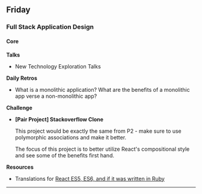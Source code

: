 ## Friday
### Full Stack Application Design

#### Core

**Talks**

- New Technology Exploration Talks

**Daily Retros**

- What is a monolithic application? What are the benefits of a monolithic app verse a non-monolithic app?

**Challenge**

- **[Pair Project] Stackoverflow Clone**

  This project would be exactly the same from P2 - make sure to use polymorphic associations and make it better.

  The focus of this project is to better utilize React's compositional style and see some of the benefits first hand.
  
  
**Resources**

- Translations for [React ES5, ES6, and if it was written in Ruby](http://panw.weebly.com/programming/translation-for-react-es5-es6-and-if-react-was-in-ruby)


---
